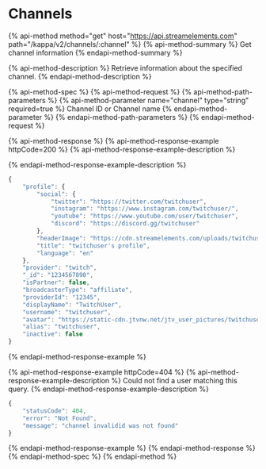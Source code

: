 # Channels

{% api-method method="get" host="https://api.streamelements.com" path="/kappa/v2/channels/:channel" %} {% api-method-summary %} Get channel information {% endapi-method-summary %}

{% api-method-description %} Retrieve information about the specified channel. {% endapi-method-description %}

{% api-method-spec %} {% api-method-request %} {% api-method-path-parameters %} {% api-method-parameter name="channel" type="string" required=true %} Channel ID or Channel name {% endapi-method-parameter %} {% endapi-method-path-parameters %} {% endapi-method-request %}

{% api-method-response %} {% api-method-response-example httpCode=200 %} {% api-method-response-example-description %}

{% endapi-method-response-example-description %}
```javascript
{
    "profile": {
        "social": {
            "twitter": "https://twitter.com/twitchuser",
            "instagram": "https://www.instagram.com/twitchuser/",
            "youtube": "https://www.youtube.com/user/twitchuser",
            "discord": "https://discord.gg/twitchuser"
        },
        "headerImage": "https://cdn.streamelements.com/uploads/twitchuser.jpg",
        "title": "twitchuser's profile",
        "language": "en"
    },
    "provider": "twitch",
    "_id": "1234567890",
    "isPartner": false,
    "broadcasterType": "affiliate",
    "providerId": "12345",
    "displayName": "TwitchUser",
    "username": "twitchuser",
    "avatar": "https://static-cdn.jtvnw.net/jtv_user_pictures/twitchuser-profile_image-8a9fbe3c190447ce-300x300.jpeg",
    "alias": "twitchuser",
    "inactive": false
}
```
{% endapi-method-response-example %}

{% api-method-response-example httpCode=404 %}
{% api-method-response-example-description %}
Could not find a user matching this query.
{% endapi-method-response-example-description %}

```javascript
{
    "statusCode": 404,
    "error": "Not Found",
    "message": "channel invalidid was not found"
}
```
{% endapi-method-response-example %}
{% endapi-method-response %}
{% endapi-method-spec %}
{% endapi-method %}



